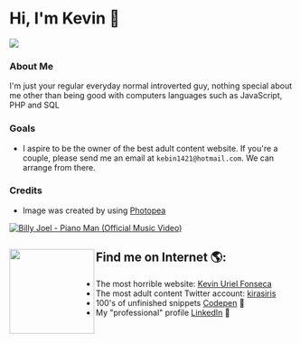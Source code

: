 # Hi, I'm Kevin 👋

<img src="https://befreebucket.s3.us-east-2.amazonaws.com/beFree-5fc1c2a00cb53d0017972145-kebin1421-hotmail-com-1616110301064.png">

### About Me
I'm just your regular everyday normal introverted guy, nothing special about me other than being good with computers languages such as JavaScript, PHP and SQL

### Goals
- I aspire to be the owner of the best adult content website. If you're a couple, please send me an email at `kebin1421@hotmail.com`. We can arrange from there.

### Credits
- Image was created by using <a href="https://www.photopea.com/" target="_blank">Photopea</a>

[![Billy Joel - Piano Man (Official Music Video)](http://img.youtube.com/vi/gxEPV4kolz0/0.jpg)](http://www.youtube.com/watch?v=gxEPV4kolz0 "Billy Joel - Piano Man (Official Music Video)")


## Find me on Internet 🌎: <a href="https://github.com/kirasiris"><img align="left" width="150" height="150" src="https://avatars.githubusercontent.com/u/11566280?s=460&v=4"></a>
- The most horrible website: <a href="https://kevinurielfonseca.com">Kevin Uriel Fonseca</a>
- The most adult content Twitter account: <a href="https://twitter.com/kirasiris" target="_blank">kirasiris</a>
- 100's of unfinished snippets <a href="https://codepen.io/kirasiris"> Codepen</a> 🏓
- My "professional" profile <a href="https://www.linkedin.com/in/kevin-fonseca-92266716b">LinkedIn</a> 💼
